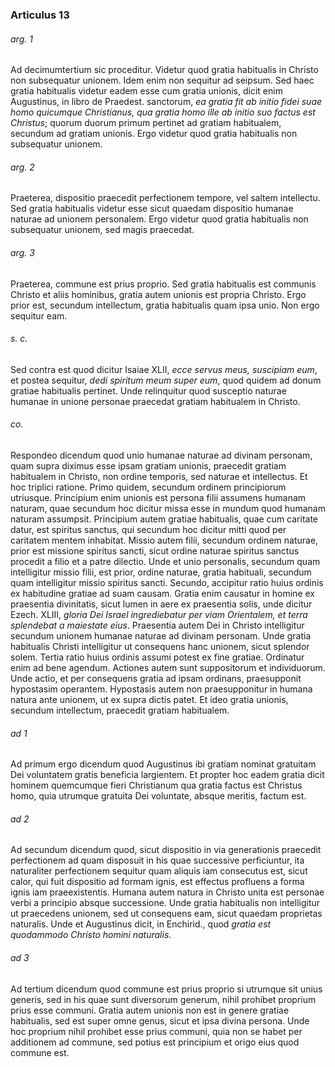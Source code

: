 ### Articulus 13

###### arg. 1
Ad decimumtertium sic proceditur. Videtur quod gratia habitualis in Christo non subsequatur unionem. Idem enim non sequitur ad seipsum. Sed haec gratia habitualis videtur eadem esse cum gratia unionis, dicit enim Augustinus, in libro de Praedest. sanctorum, *ea gratia fit ab initio fidei suae homo quicumque Christianus, qua gratia homo ille ab initio suo factus est Christus*; quorum duorum primum pertinet ad gratiam habitualem, secundum ad gratiam unionis. Ergo videtur quod gratia habitualis non subsequatur unionem.

###### arg. 2
Praeterea, dispositio praecedit perfectionem tempore, vel saltem intellectu. Sed gratia habitualis videtur esse sicut quaedam dispositio humanae naturae ad unionem personalem. Ergo videtur quod gratia habitualis non subsequatur unionem, sed magis praecedat.

###### arg. 3
Praeterea, commune est prius proprio. Sed gratia habitualis est communis Christo et aliis hominibus, gratia autem unionis est propria Christo. Ergo prior est, secundum intellectum, gratia habitualis quam ipsa unio. Non ergo sequitur eam.

###### s. c.
Sed contra est quod dicitur Isaiae XLII, *ecce servus meus, suscipiam eum*, et postea sequitur, *dedi spiritum meum super eum*, quod quidem ad donum gratiae habitualis pertinet. Unde relinquitur quod susceptio naturae humanae in unione personae praecedat gratiam habitualem in Christo.

###### co.
Respondeo dicendum quod unio humanae naturae ad divinam personam, quam supra diximus esse ipsam gratiam unionis, praecedit gratiam habitualem in Christo, non ordine temporis, sed naturae et intellectus. Et hoc triplici ratione. Primo quidem, secundum ordinem principiorum utriusque. Principium enim unionis est persona filii assumens humanam naturam, quae secundum hoc dicitur missa esse in mundum quod humanam naturam assumpsit. Principium autem gratiae habitualis, quae cum caritate datur, est spiritus sanctus, qui secundum hoc dicitur mitti quod per caritatem mentem inhabitat. Missio autem filii, secundum ordinem naturae, prior est missione spiritus sancti, sicut ordine naturae spiritus sanctus procedit a filio et a patre dilectio. Unde et unio personalis, secundum quam intelligitur missio filii, est prior, ordine naturae, gratia habituali, secundum quam intelligitur missio spiritus sancti. Secundo, accipitur ratio huius ordinis ex habitudine gratiae ad suam causam. Gratia enim causatur in homine ex praesentia divinitatis, sicut lumen in aere ex praesentia solis, unde dicitur Ezech. XLIII, *gloria Dei Israel ingrediebatur per viam Orientalem, et terra splendebat a maiestate eius*. Praesentia autem Dei in Christo intelligitur secundum unionem humanae naturae ad divinam personam. Unde gratia habitualis Christi intelligitur ut consequens hanc unionem, sicut splendor solem. Tertia ratio huius ordinis assumi potest ex fine gratiae. Ordinatur enim ad bene agendum. Actiones autem sunt suppositorum et individuorum. Unde actio, et per consequens gratia ad ipsam ordinans, praesupponit hypostasim operantem. Hypostasis autem non praesupponitur in humana natura ante unionem, ut ex supra dictis patet. Et ideo gratia unionis, secundum intellectum, praecedit gratiam habitualem.

###### ad 1
Ad primum ergo dicendum quod Augustinus ibi gratiam nominat gratuitam Dei voluntatem gratis beneficia largientem. Et propter hoc eadem gratia dicit hominem quemcumque fieri Christianum qua gratia factus est Christus homo, quia utrumque gratuita Dei voluntate, absque meritis, factum est.

###### ad 2
Ad secundum dicendum quod, sicut dispositio in via generationis praecedit perfectionem ad quam disposuit in his quae successive perficiuntur, ita naturaliter perfectionem sequitur quam aliquis iam consecutus est, sicut calor, qui fuit dispositio ad formam ignis, est effectus profluens a forma ignis iam praeexistentis. Humana autem natura in Christo unita est personae verbi a principio absque successione. Unde gratia habitualis non intelligitur ut praecedens unionem, sed ut consequens eam, sicut quaedam proprietas naturalis. Unde et Augustinus dicit, in Enchirid., quod *gratia est quodammodo Christo homini naturalis*.

###### ad 3
Ad tertium dicendum quod commune est prius proprio si utrumque sit unius generis, sed in his quae sunt diversorum generum, nihil prohibet proprium prius esse communi. Gratia autem unionis non est in genere gratiae habitualis, sed est super omne genus, sicut et ipsa divina persona. Unde hoc proprium nihil prohibet esse prius communi, quia non se habet per additionem ad commune, sed potius est principium et origo eius quod commune est.

